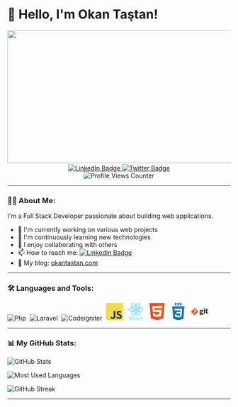 # 👋 Hello, I'm Okan Taştan!

<div align="center">
  <img src="https://media.giphy.com/media/dWesBcTLavkZuG35MI/giphy.gif" width="600" height="300"/>
</div>

<div align="center">
  <a href="https://www.linkedin.com/in/okantastan" target="_blank">
    <img src="https://img.shields.io/badge/LinkedIn-blue?style=for-the-badge&logo=linkedin&logoColor=white" alt="LinkedIn Badge"/>
  </a>
  <a href="https://twitter.com/okantastann" target="_blank">
    <img src="https://img.shields.io/badge/Twitter-blue?style=for-the-badge&logo=twitter&logoColor=white" alt="Twitter Badge"/>
  </a>
</div>

<div align="center">
  <img src="https://komarev.com/ghpvc/?username=okantastan&style=flat-square&color=blue" alt="Profile Views Counter"/>
</div>

---

### 👨‍💻 About Me:

I'm a Full Stack Developer passionate about building web applications.

- 🔭 I'm currently working on various web projects
- 🌱 I'm continuously learning new technologies
- 👯 I enjoy collaborating with others
- 📫 How to reach me: [![Linkedin Badge](https://img.shields.io/badge/-okantastan-blue?style=flat&logo=Linkedin&logoColor=white)](https://www.linkedin.com/in/okantastan)
- 📝 My blog: [okantastan.com](https://okantastan.com)

---

### 🛠️ Languages and Tools:

<div>
  <img src="https://cdn.jsdelivr.net/gh/devicons/devicon@latest/icons/php/php-original.svg" title="Php" alt="Php" width="60" height="60"/>&nbsp;
  <img src="https://cdn.jsdelivr.net/gh/devicons/devicon@latest/icons/laravel/laravel-original.svg" title="Laravel" alt="Laravel" width="40" height="40"/>&nbsp;
  <img src="https://cdn.jsdelivr.net/gh/devicons/devicon@latest/icons/codeigniter/codeigniter-plain-wordmark.svg" title="Codeigniter" alt="Codeigniter" width="40" height="40"/>&nbsp;
  <img src="https://github.com/devicons/devicon/blob/master/icons/javascript/javascript-original.svg" title="JavaScript" alt="JavaScript" width="40" height="40"/>&nbsp;
  <img src="https://github.com/devicons/devicon/blob/master/icons/react/react-original-wordmark.svg" title="React" alt="React" width="40" height="40"/>&nbsp;
  <img src="https://github.com/devicons/devicon/blob/master/icons/html5/html5-original.svg" title="HTML5" alt="HTML" width="40" height="40"/>&nbsp;
  <img src="https://github.com/devicons/devicon/blob/master/icons/css3/css3-plain-wordmark.svg" title="CSS3" alt="CSS" width="40" height="40"/>&nbsp;
  <img src="https://github.com/devicons/devicon/blob/master/icons/git/git-original-wordmark.svg" title="Git" alt="Git" width="40" height="40"/>
</div>

---

### 📊 My GitHub Stats:

![GitHub Stats](https://github-readme-stats.vercel.app/api?username=okantastan&show_icons=true&theme=tokyonight)

![Most Used Languages](https://github-readme-stats.vercel.app/api/top-langs/?username=okantastan&layout=compact&theme=tokyonight)

![GitHub Streak](https://github-readme-streak-stats.herokuapp.com/?user=okantastan&theme=tokyonight)

---
